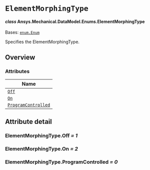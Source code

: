 # `ElementMorphingType`

<a id="ansys.mechanical.stubs.v242.Ansys.Mechanical.DataModel.Enums.ElementMorphingType"></a>

#### *class* Ansys.Mechanical.DataModel.Enums.ElementMorphingType

Bases: [`enum.Enum`](https://docs.python.org/3/library/enum.html#enum.Enum)

Specifies the ElementMorphingType.

<!-- !! processed by numpydoc !! -->

<a id="overview"></a>

## Overview

### Attributes

| Name |
| ------------------------------------------------------------------------------------------------------------------------------------------ |
| [`Off`](#ElementMorphingType.Off) |
| [`On`](#ElementMorphingType.On) |
| [`ProgramControlled`](#ElementMorphingType.ProgramControlled) |

<a id="attribute-detail"></a>

## Attribute detail

<a id="ElementMorphingType.Off"></a>

### ElementMorphingType.Off *= 1*

<a id="ElementMorphingType.On"></a>

### ElementMorphingType.On *= 2*

<a id="ElementMorphingType.ProgramControlled"></a>

### ElementMorphingType.ProgramControlled *= 0*


